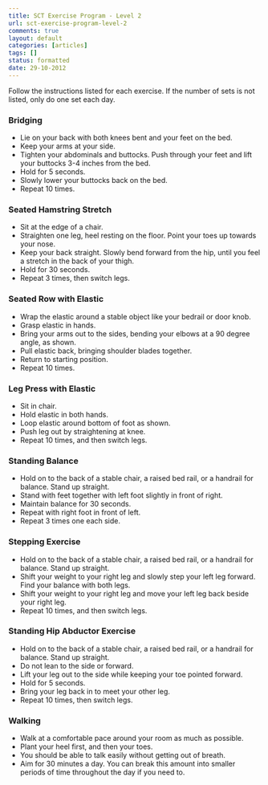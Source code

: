 ```yaml
---
title: SCT Exercise Program - Level 2
url: sct-exercise-program-level-2
comments: true
layout: default
categories: [articles]
tags: []
status: formatted
date: 29-10-2012
---
```

Follow the instructions listed for each exercise. If the number of sets is not listed, only do one set each day.

### Bridging

* Lie on your back with both knees bent and your feet on the bed.
* Keep your arms at your side.
* Tighten your abdominals and buttocks. Push through your feet and lift your buttocks 3-4 inches from the bed.
* Hold for 5 seconds.
* Slowly lower your buttocks back on the bed.
* Repeat 10 times.

### Seated Hamstring Stretch

* Sit at the edge of a chair. 
* Straighten one leg, heel resting on the floor. Point your toes up towards your nose. 
* Keep your back straight. Slowly bend forward from the hip, until you feel a stretch in the back of your thigh.  
* Hold for 30 seconds.
* Repeat 3 times, then switch legs.

### Seated Row with Elastic

* Wrap the elastic around a stable object like your bedrail or door knob. 
* Grasp elastic in hands. 
* Bring your arms out to the sides, bending your elbows at a 90 degree angle, as shown. 
* Pull elastic back, bringing shoulder blades together. 
* Return to starting position.
* Repeat 10 times.

### Leg Press with Elastic

* Sit in chair. 
* Hold elastic in both hands. 
* Loop elastic around bottom of foot as shown. 
* Push leg out by straightening at knee.
* Repeat 10 times, and then switch legs.

### Standing Balance

* Hold on to the back of a stable chair, a raised bed rail, or a handrail for balance. Stand up straight.
* Stand with feet together with left foot slightly in front of right. 
* Maintain balance for 30 seconds. 
* Repeat with right foot in front of left.
* Repeat 3 times one each side.

### Stepping Exercise

* Hold on to the back of a stable chair, a raised bed rail, or a handrail for balance. Stand up straight.
* Shift your weight to your right leg and slowly step your left leg forward. Find your balance with both legs.
* Shift your weight to your right leg and move your left leg back beside your right leg. 
* Repeat 10 times, and then switch legs. 

### Standing Hip Abductor Exercise 

* Hold on to the back of a stable chair, a raised bed rail, or a handrail for balance. Stand up straight.
* Do not lean to the side or forward.
* Lift your leg out to the side while keeping your toe pointed forward.
* Hold for 5 seconds.
* Bring your leg back in to meet your other leg.
* Repeat 10 times, then switch legs.

### Walking 

* Walk at a comfortable pace around your room as much as possible. 
* Plant your heel first, and then your toes. 
* You should be able to talk easily without getting out of breath. 
* Aim for 30 minutes a day. You can break this amount into smaller periods of time throughout the day if you need to.